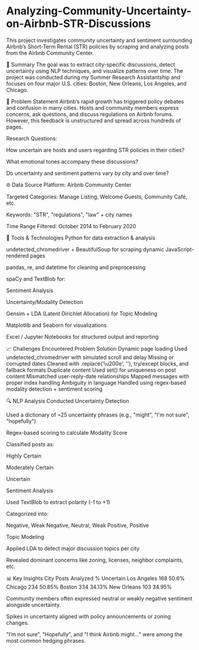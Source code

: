 # Analyzing-Community-Uncertainty-on-Airbnb-STR-Discussions
This project investigates community uncertainty and sentiment surrounding Airbnb’s Short-Term Rental (STR) policies by scraping and analyzing posts from the Airbnb Community Center.

📌 Summary
The goal was to extract city-specific discussions, detect uncertainty using NLP techniques, and visualize patterns over time. The project was conducted during my Summer Research Assistantship and focuses on four major U.S. cities: Boston, New Orleans, Los Angeles, and Chicago.

🧩 Problem Statement
Airbnb’s rapid growth has triggered policy debates and confusion in many cities. Hosts and community members express concerns, ask questions, and discuss regulations on Airbnb forums. However, this feedback is unstructured and spread across hundreds of pages.

Research Questions:

How uncertain are hosts and users regarding STR policies in their cities?

What emotional tones accompany these discussions?

Do uncertainty and sentiment patterns vary by city and over time?

🌐 Data Source
Platform: Airbnb Community Center

Targeted Categories: Manage Listing, Welcome Guests, Community Café, etc.

Keywords: "STR", "regulations", "law" + city names

Time Range Filtered: October 2014 to February 2020

🧪 Tools & Technologies
Python for data extraction & analysis

undetected_chromedriver + BeautifulSoup for scraping dynamic JavaScript-rendered pages

pandas, re, and datetime for cleaning and preprocessing

spaCy and TextBlob for:

Sentiment Analysis

Uncertainty/Modality Detection

Gensim + LDA (Latent Dirichlet Allocation) for Topic Modeling

Matplotlib and Seaborn for visualizations

Excel / Jupyter Notebooks for structured output and reporting

📈 Challenges Encountered
Problem	Solution
Dynamic page loading	Used undetected_chromedriver with simulated scroll and delay
Missing or corrupted dates	Cleaned with .replace('\u200e', ''), try/except blocks, and fallback formats
Duplicate content	Used set() for uniqueness on post content
Mismatched user-reply-date relationships	Mapped messages with proper index handling
Ambiguity in language	Handled using regex-based modality detection + sentiment scoring

🔍 NLP Analysis Conducted
Uncertainty Detection

Used a dictionary of ~25 uncertainty phrases (e.g., "might", "I'm not sure", "hopefully")

Regex-based scoring to calculate Modality Score

Classified posts as:

Highly Certain

Moderately Certain

Uncertain

Sentiment Analysis

Used TextBlob to extract polarity (-1 to +1)

Categorized into:

Negative, Weak Negative, Neutral, Weak Positive, Positive

Topic Modeling

Applied LDA to detect major discussion topics per city

Revealed dominant concerns like zoning, licenses, neighbor complaints, etc.

📊 Key Insights
City	Posts Analyzed	% Uncertain
Los Angeles	168	50.6%
Chicago	234	50.85%
Boston	334	34.13%
New Orleans	103	34.95%

Community members often expressed neutral or weakly negative sentiment alongside uncertainty.

Spikes in uncertainty aligned with policy announcements or zoning changes.

"I’m not sure", "Hopefully", and "I think Airbnb might…" were among the most common hedging phrases.
